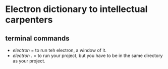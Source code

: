 # Electron dictionary to intellectual carpenters

## terminal commands

* *electron* = to run teh electron, a window of it.
* *electron .* =  to run your project, but you have to be in the same directory as your project.
